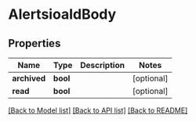 # AlertsioaIdBody

## Properties
Name | Type | Description | Notes
------------ | ------------- | ------------- | -------------
**archived** | **bool** |  | [optional] 
**read** | **bool** |  | [optional] 

[[Back to Model list]](../README.md#documentation-for-models) [[Back to API list]](../README.md#documentation-for-api-endpoints) [[Back to README]](../README.md)

